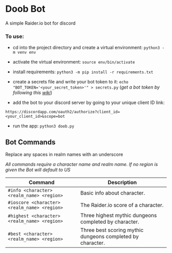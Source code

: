 # Doob Bot

A simple Raider.io bot for discord

### To use:


* cd into the project directory and create a virtual environment:
`python3 -m venv env`


* activate the virtual environment:
`source env/bin/activate`


* install requirements:
`python3 -m pip install -r requirements.txt`


* create a secrets file and write your bot token to it:
`echo "BOT_TOKEN='<your_secret_token>'" > secrets.py` (*get a bot token by following this [wiki](https://github.com/reactiflux/discord-irc/wiki/Creating-a-discord-bot-&-getting-a-token)*)

* add the bot to your discord server by going to your unique client ID link:

`https://discordapp.com/oauth2/authorize?client_id=<your_client_id>&scope=bot`


* run the app:
`python3 doob.py`


## Bot Commands
Replace any spaces in realm names with an underscore

*All commands require a character name and realm name. If no region is given the Bot will default to US*

|Command                                            |Description                                                 |
|---------------------------------------------------|------------------------------------------------------------|
|`#info <character> <realm_name> <region>`          | Basic info about character.                                | 
|`#ioscore <character> <realm_name> <region>`       | The Raider.io score of a character.                        |
|`#highest <character> <realm_name> <region>`       | Three highest mythic dungeons completed by character.      |
|`#best <character> <realm_name> <region>`          | Three best scoring mythic dungeons completed by character. |
